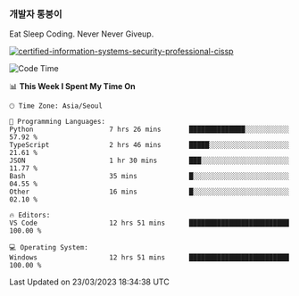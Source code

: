 ### 개발자 통붕이
Eat Sleep Coding.
Never Never Giveup.

[![certified-information-systems-security-professional-cissp](https://user-images.githubusercontent.com/44606727/157613689-acd84ec6-5f8f-4e79-89d9-a8d51f033634.png)](https://www.credly.com/badges/f394a010-85a0-450b-9136-8043af01d71c/public_url)

<!--START_SECTION:waka-->
![Code Time](http://img.shields.io/badge/Code%20Time-1%2C495%20hrs%2021%20mins-blue)

📊 **This Week I Spent My Time On** 

```text
🕑︎ Time Zone: Asia/Seoul

💬 Programming Languages: 
Python                   7 hrs 26 mins       ██████████████░░░░░░░░░░░   57.92 % 
TypeScript               2 hrs 46 mins       █████░░░░░░░░░░░░░░░░░░░░   21.61 % 
JSON                     1 hr 30 mins        ███░░░░░░░░░░░░░░░░░░░░░░   11.77 % 
Bash                     35 mins             █░░░░░░░░░░░░░░░░░░░░░░░░   04.55 % 
Other                    16 mins             █░░░░░░░░░░░░░░░░░░░░░░░░   02.10 % 

🔥 Editors: 
VS Code                  12 hrs 51 mins      █████████████████████████   100.00 % 

💻 Operating System: 
Windows                  12 hrs 51 mins      █████████████████████████   100.00 % 
```


 Last Updated on 23/03/2023 18:34:38 UTC
<!--END_SECTION:waka-->
